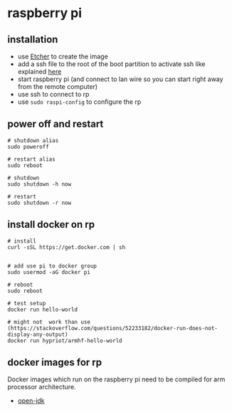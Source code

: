 
# raspberry pi

## installation

- use [Etcher](https://www.balena.io/etcher/) to create the image
- add a ssh file to the root of the boot partition to activate ssh like explained [here](https://hackernoon.com/raspberry-pi-headless-install-462ccabd75d0)
- start raspberry pi (and connect to lan wire so you can start right away from the remote computer)
- use ssh to connect to rp
- use `sudo raspi-config` to configure the rp

## power off and restart

```
# shutdown alias
sudo poweroff

# restart alias
sudo reboot

# shutdown
sudo shutdown -h now

# restart
sudo shutdown -r now
```

## install docker on rp

```shell
# install
curl -sSL https://get.docker.com | sh


# add use pi to docker group
sudo usermod -aG docker pi

# reboot
sudo reboot

# test setup
docker run hello-world

# might not  work than use (https://stackoverflow.com/questions/52233182/docker-run-does-not-display-any-output)
docker run hypriot/armhf-hello-world
```

## docker images for rp

Docker images which run on the raspberry pi need to be compiled for arm processor architecture.

- [open-jdk](https://hub.docker.com/r/balenalib/raspberry-pi-openjdk)